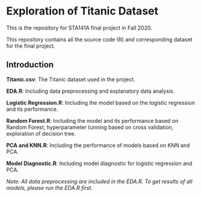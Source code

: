 # Exploration of Titanic Dataset
This is the repository for STA141A final project in Fall 2020.

This repository contains all the source code (R) and corresponding dataset for the final project.

## Introduction

**Titanic.csv**: The Titanic dataset used in the project.

**EDA.R**: Including data preprocessing and explanatory data analysis.

**Logistic Regression.R**: Including the model based on the logistic regression and its performance.

**Random Forest.R**: Including the model and its performance based on Random Forest, hyperparameter tunning based on cross validation, exploration of decision tree.

**PCA and KNN.R**: Including the performance of models based on KNN and PCA.

**Model Diagnostic.R**: Including model diagnostic for logistic regression and PCA.

*Note: All data preprocessing are included in the EDA.R. To get results of all models, please run the EDA.R first.*
